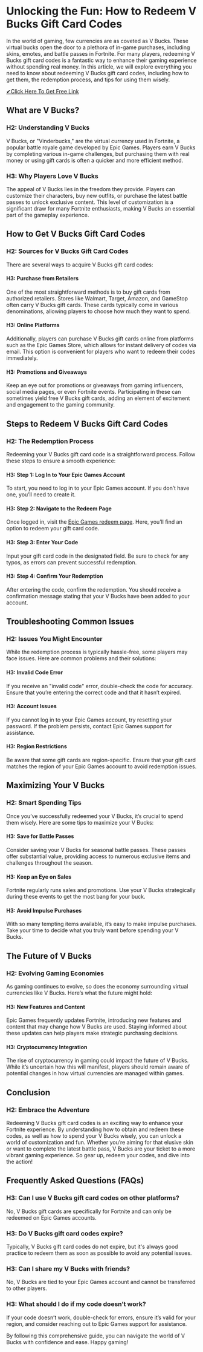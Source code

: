 # Unlocking the Fun: How to Redeem V Bucks Gift Card Codes

In the world of gaming, few currencies are as coveted as V Bucks. These virtual bucks open the door to a plethora of in-game purchases, including skins, emotes, and battle passes in Fortnite. For many players, redeeming V Bucks gift card codes is a fantastic way to enhance their gaming experience without spending real money. In this article, we will explore everything you need to know about redeeming V Bucks gift card codes, including how to get them, the redemption process, and tips for using them wisely. 

[✔Click Here To Get Free Link](https://getfreelink.pro/Vbucks/)

## What are V Bucks?

### H2: Understanding V Bucks

V Bucks, or "Vinderbucks," are the virtual currency used in Fortnite, a popular battle royale game developed by Epic Games. Players earn V Bucks by completing various in-game challenges, but purchasing them with real money or using gift cards is often a quicker and more efficient method. 

### H3: Why Players Love V Bucks

The appeal of V Bucks lies in the freedom they provide. Players can customize their characters, buy new outfits, or purchase the latest battle passes to unlock exclusive content. This level of customization is a significant draw for many Fortnite enthusiasts, making V Bucks an essential part of the gameplay experience.

## How to Get V Bucks Gift Card Codes

### H2: Sources for V Bucks Gift Card Codes

There are several ways to acquire V Bucks gift card codes:

#### H3: Purchase from Retailers

One of the most straightforward methods is to buy gift cards from authorized retailers. Stores like Walmart, Target, Amazon, and GameStop often carry V Bucks gift cards. These cards typically come in various denominations, allowing players to choose how much they want to spend.

#### H3: Online Platforms

Additionally, players can purchase V Bucks gift cards online from platforms such as the Epic Games Store, which allows for instant delivery of codes via email. This option is convenient for players who want to redeem their codes immediately.

#### H3: Promotions and Giveaways

Keep an eye out for promotions or giveaways from gaming influencers, social media pages, or even Fortnite events. Participating in these can sometimes yield free V Bucks gift cards, adding an element of excitement and engagement to the gaming community.

## Steps to Redeem V Bucks Gift Card Codes

### H2: The Redemption Process

Redeeming your V Bucks gift card code is a straightforward process. Follow these steps to ensure a smooth experience:

#### H3: Step 1: Log In to Your Epic Games Account

To start, you need to log in to your Epic Games account. If you don’t have one, you’ll need to create it.

#### H3: Step 2: Navigate to the Redeem Page

Once logged in, visit the [Epic Games redeem page](https://www.epicgames.com/). Here, you’ll find an option to redeem your gift card code.

#### H3: Step 3: Enter Your Code

Input your gift card code in the designated field. Be sure to check for any typos, as errors can prevent successful redemption.

#### H3: Step 4: Confirm Your Redemption

After entering the code, confirm the redemption. You should receive a confirmation message stating that your V Bucks have been added to your account.

## Troubleshooting Common Issues

### H2: Issues You Might Encounter

While the redemption process is typically hassle-free, some players may face issues. Here are common problems and their solutions:

#### H3: Invalid Code Error

If you receive an "invalid code" error, double-check the code for accuracy. Ensure that you’re entering the correct code and that it hasn’t expired.

#### H3: Account Issues

If you cannot log in to your Epic Games account, try resetting your password. If the problem persists, contact Epic Games support for assistance.

#### H3: Region Restrictions

Be aware that some gift cards are region-specific. Ensure that your gift card matches the region of your Epic Games account to avoid redemption issues.

## Maximizing Your V Bucks

### H2: Smart Spending Tips

Once you’ve successfully redeemed your V Bucks, it’s crucial to spend them wisely. Here are some tips to maximize your V Bucks:

#### H3: Save for Battle Passes

Consider saving your V Bucks for seasonal battle passes. These passes offer substantial value, providing access to numerous exclusive items and challenges throughout the season.

#### H3: Keep an Eye on Sales

Fortnite regularly runs sales and promotions. Use your V Bucks strategically during these events to get the most bang for your buck.

#### H3: Avoid Impulse Purchases

With so many tempting items available, it’s easy to make impulse purchases. Take your time to decide what you truly want before spending your V Bucks.

## The Future of V Bucks

### H2: Evolving Gaming Economies

As gaming continues to evolve, so does the economy surrounding virtual currencies like V Bucks. Here’s what the future might hold:

#### H3: New Features and Content

Epic Games frequently updates Fortnite, introducing new features and content that may change how V Bucks are used. Staying informed about these updates can help players make strategic purchasing decisions.

#### H3: Cryptocurrency Integration

The rise of cryptocurrency in gaming could impact the future of V Bucks. While it’s uncertain how this will manifest, players should remain aware of potential changes in how virtual currencies are managed within games.

## Conclusion

### H2: Embrace the Adventure

Redeeming V Bucks gift card codes is an exciting way to enhance your Fortnite experience. By understanding how to obtain and redeem these codes, as well as how to spend your V Bucks wisely, you can unlock a world of customization and fun. Whether you’re aiming for that elusive skin or want to complete the latest battle pass, V Bucks are your ticket to a more vibrant gaming experience. So gear up, redeem your codes, and dive into the action!

## Frequently Asked Questions (FAQs)

### H3: Can I use V Bucks gift card codes on other platforms?

No, V Bucks gift cards are specifically for Fortnite and can only be redeemed on Epic Games accounts.

### H3: Do V Bucks gift card codes expire?

Typically, V Bucks gift card codes do not expire, but it's always good practice to redeem them as soon as possible to avoid any potential issues.

### H3: Can I share my V Bucks with friends?

No, V Bucks are tied to your Epic Games account and cannot be transferred to other players.

### H3: What should I do if my code doesn’t work?

If your code doesn’t work, double-check for errors, ensure it’s valid for your region, and consider reaching out to Epic Games support for assistance.

By following this comprehensive guide, you can navigate the world of V Bucks with confidence and ease. Happy gaming!
